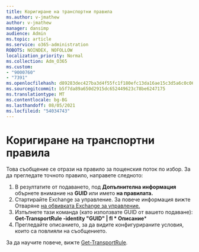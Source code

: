 ```yaml
---
title: Коригиране на транспортни правила
ms.author: v-jmathew
author: v-jmathew
manager: dansimp
audience: Admin
ms.topic: article
ms.service: o365-administration
ROBOTS: NOINDEX, NOFOLLOW
localization_priority: Normal
ms.collection: Adm_O365
ms.custom:
- "9000760"
- "7391"
ms.openlocfilehash: d89283dec427ba3d4f55fc1f180efc13da16ae15c3d5a6c0c06a696faa6df7f8
ms.sourcegitcommit: b5f7da89a650d2915dc652449623c78be6247175
ms.translationtype: MT
ms.contentlocale: bg-BG
ms.lasthandoff: 08/05/2021
ms.locfileid: "54034743"
---
```

# <a name="fix-transport-rules"></a>Коригиране на транспортни правила

Това съобщение се отрази на правило за пощенския поток по избор. За да прегледате точното правило, направете следното:

1. В резултатите от подаването, под **Допълнителна информация** обърнете внимание на **GUID** или името **на правилата.**
2. Стартирайте Exchange за управление. За повече информация вижте Отваряне [на обвивката Exchange за управление.](https://go.microsoft.com/fwlink/?linkid=2101432)
3. Изпълнете тази команда (като използвате GUID от вашето подаване):  **Get-TransportRule -identity "GUID" | fl * Описание***
4. Прегледайте описанието, за да видите конфигурираните условия, които са повлияли на съобщението.

За да научите повече, вижте [Get-TransportRule](https://go.microsoft.com/fwlink/?linkid=2101523).
